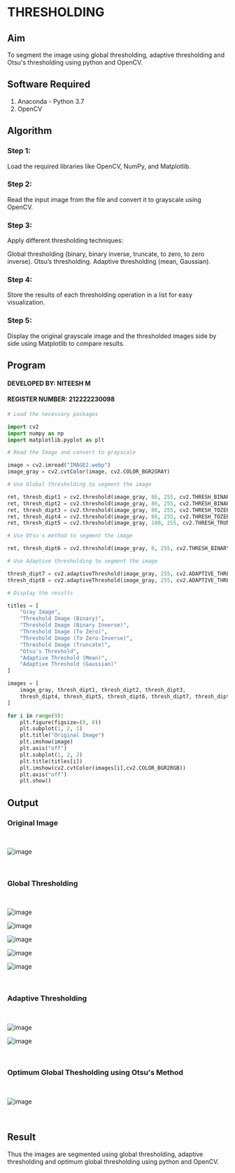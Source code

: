 # THRESHOLDING
## Aim
To segment the image using global thresholding, adaptive thresholding and Otsu's thresholding using python and OpenCV.

## Software Required
1. Anaconda - Python 3.7
2. OpenCV

## Algorithm

### Step 1:
Load the required libraries like OpenCV, NumPy, and Matplotlib.

### Step 2:
Read the input image from the file and convert it to grayscale using OpenCV.

### Step 3:
Apply different thresholding techniques:

Global thresholding (binary, binary inverse, truncate, to zero, to zero inverse).
Otsu’s thresholding.
Adaptive thresholding (mean, Gaussian).
### Step 4:
Store the results of each thresholding operation in a list for easy visualization.

### Step 5:
Display the original grayscale image and the thresholded images side by side using Matplotlib to compare results.


## Program
#### DEVELOPED BY: NITEESH M
#### REGISTER NUMBER: 212222230098


```python
# Load the necessary packages

import cv2
import numpy as np
import matplotlib.pyplot as plt

# Read the Image and convert to grayscale

image = cv2.imread("IMAGE2.webp")
image_gray = cv2.cvtColor(image, cv2.COLOR_BGR2GRAY) 

# Use Global thresholding to segment the image

ret, thresh_dipt1 = cv2.threshold(image_gray, 86, 255, cv2.THRESH_BINARY)
ret, thresh_dipt2 = cv2.threshold(image_gray, 86, 255, cv2.THRESH_BINARY_INV)
ret, thresh_dipt3 = cv2.threshold(image_gray, 86, 255, cv2.THRESH_TOZERO)
ret, thresh_dipt4 = cv2.threshold(image_gray, 86, 255, cv2.THRESH_TOZERO_INV)
ret, thresh_dipt5 = cv2.threshold(image_gray, 100, 255, cv2.THRESH_TRUNC)

# Use Otsu's method to segment the image

ret, thresh_dipt6 = cv2.threshold(image_gray, 0, 255, cv2.THRESH_BINARY + cv2.THRESH_OTSU)

# Use Adaptive thresholding to segment the image

thresh_dipt7 = cv2.adaptiveThreshold(image_gray, 255, cv2.ADAPTIVE_THRESH_MEAN_C, cv2.THRESH_BINARY, 11, 2)
thresh_dipt8 = cv2.adaptiveThreshold(image_gray, 255, cv2.ADAPTIVE_THRESH_GAUSSIAN_C, cv2.THRESH_BINARY, 11, 2)

# Display the results

titles = [
    "Gray Image", 
    "Threshold Image (Binary)", 
    "Threshold Image (Binary Inverse)", 
    "Threshold Image (To Zero)", 
    "Threshold Image (To Zero-Inverse)", 
    "Threshold Image (Truncate)", 
    "Otsu's Threshold", 
    "Adaptive Threshold (Mean)", 
    "Adaptive Threshold (Gaussian)"
]

images = [
    image_gray, thresh_dipt1, thresh_dipt2, thresh_dipt3, 
    thresh_dipt4, thresh_dipt5, thresh_dipt6, thresh_dipt7, thresh_dipt8
]

for i in range(9):
    plt.figure(figsize=(8, 8))
    plt.subplot(1, 2, 1)
    plt.title("Original Image")
    plt.imshow(image)
    plt.axis("off")
    plt.subplot(1, 2, 2)
    plt.title(titles[i])
    plt.imshow(cv2.cvtColor(images[i],cv2.COLOR_BGR2RGB))
    plt.axis("off")
    plt.show()
```
## Output

### Original Image
<br>

![image](https://github.com/user-attachments/assets/4d7635a7-3c01-433f-88ae-0f1282d91ef2)

<br>

### Global Thresholding
<br>

![image](https://github.com/user-attachments/assets/8008f158-1a9f-4c00-bf10-aa64fd84bd13)

![image](https://github.com/user-attachments/assets/242fe844-9282-47fe-9097-c21db1a1725d)

![image](https://github.com/user-attachments/assets/7bb87208-a3ee-4913-8e9a-39edb19379cd)

![image](https://github.com/user-attachments/assets/eba524ba-f926-412a-872b-8da1c628599b)

![image](https://github.com/user-attachments/assets/dcabe255-be7a-4fb5-bdd4-dfda55459def)


<br>

### Adaptive Thresholding
<br>

![image](https://github.com/user-attachments/assets/318d09de-6901-4095-99bf-4ef37887281e)

![image](https://github.com/user-attachments/assets/cf46e796-3cac-42ba-8b95-60d88eea9568)

<br>

### Optimum Global Thesholding using Otsu's Method
<br>

![image](https://github.com/user-attachments/assets/19f0d608-906f-4ea3-847d-63fdaeaf7b38)

<br>


## Result
Thus the images are segmented using global thresholding, adaptive thresholding and optimum global thresholding using python and OpenCV.
